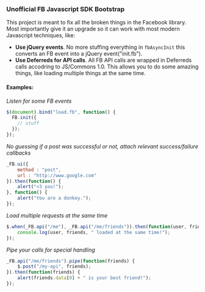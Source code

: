 
### Unofficial FB Javascript SDK Bootstrap

This project is meant to fix all the broken things in the Facebook library. 
Most importantly give it an upgrade so it can work with most modern Javascript techniques, like:
* **Use jQuery events**. No more stuffing everything in `fbAsyncInit` this converts an FB event into a jQuery event("init.fb").
* **Use Deferreds for API calls**. All FB API calls are wrapped in Deferreds calls accodring to JS/Commons 1.0. This allows you to do some amazing things, 
like loading multiple things at the same time.


#### Examples:
              
*Listen for some FB events*

```javascript
$(document).bind("load.fb", function() {
  FB.init({
    // stuff
  });
});
```

*No guessing if a post was successful or not, attach relevant success/failure callbacks*

```javascript
_FB.ui({
    method : "post",
    url : "http://www.google.com"
}).then(function() {
	alert("<3 you!");
}, function() {
	alert("You are a donkey.");
});
```

*Load multiple requests at the same time*
```javascript
$.when(_FB.api("/me"), _FB.api("/me/friends")).then(function(user, friends) {
	console.log(user, friends, " loaded at the same time!");
});
```
    
*Pipe your calls for special handling*
```javascript
_FB.api("/me/friends").pipe(function(friends) {
	$.post("/my-api", friends);
}).then(function(friends) {
	alert(friends.data[0] + " is your best friend!");
});
```
    
    